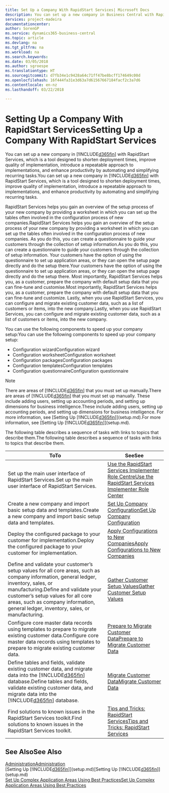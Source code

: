 ```yaml
---
title: Set Up a Company With RapidStart Services| Microsoft Docs
description: You can set up a new company in Business Central with RapidStart services, which is a tool designed to shorten deployment times, improve quality of implementation, introduce a repeatable approach to implementations, and enhance productivity by automating and simplifying recurring tasks.
services: project-madeira
documentationcenter: 
author: SorenGP
ms.service: dynamics365-business-central
ms.topic: article
ms.devlang: na
ms.tgt_pltfrm: na
ms.workload: na
ms.search.keywords: 
ms.date: 03/05/2018
ms.author: sgroespe
ms.translationtype: HT
ms.sourcegitcommit: d7fb34e1c9428a64c71ff47be8bcff174649c00d
ms.openlocfilehash: 16f444fa31e3d63a7d61567667184facf2c3a7d6
ms.contentlocale: en-nz
ms.lasthandoff: 03/22/2018

---
```

# <a name="setting-up-a-company-with-rapidstart-services"></a><span data-ttu-id="c5144-103">Setting Up a Company With RapidStart Services</span><span class="sxs-lookup"><span data-stu-id="c5144-103">Setting Up a Company With RapidStart Services</span></span>
<span data-ttu-id="c5144-104">You can set up a new company in [!INCLUDE[d365fin](includes/d365fin_md.md)] with RapidStart Services, which is a tool designed to shorten deployment times, improve quality of implementation, introduce a repeatable approach to implementations, and enhance productivity by automating and simplifying recurring tasks.</span><span class="sxs-lookup"><span data-stu-id="c5144-104">You can set up a new company in [!INCLUDE[d365fin](includes/d365fin_md.md)] with RapidStart Services, which is a tool designed to shorten deployment times, improve quality of implementation, introduce a repeatable approach to implementations, and enhance productivity by automating and simplifying recurring tasks.</span></span>  

<span data-ttu-id="c5144-105">RapidStart Services helps you gain an overview of the setup process of your new company by providing a worksheet in which you can set up the tables often involved in the configuration process of new companies.</span><span class="sxs-lookup"><span data-stu-id="c5144-105">RapidStart Services helps you gain an overview of the setup process of your new company by providing a worksheet in which you can set up the tables often involved in the configuration process of new companies.</span></span> <span data-ttu-id="c5144-106">As you do this, you can create a questionnaire to guide your customers through the collection of setup information.</span><span class="sxs-lookup"><span data-stu-id="c5144-106">As you do this, you can create a questionnaire to guide your customers through the collection of setup information.</span></span> <span data-ttu-id="c5144-107">Your customers have the option of using the questionnaire to set up application areas, or they can open the setup page directly and do the setup there.</span><span class="sxs-lookup"><span data-stu-id="c5144-107">Your customers have the option of using the questionnaire to set up application areas, or they can open the setup page directly and do the setup there.</span></span> <span data-ttu-id="c5144-108">Most importantly, RapidStart Services helps you, as a customer, prepare the company with default setup data that you can fine-tune and customise.</span><span class="sxs-lookup"><span data-stu-id="c5144-108">Most importantly, RapidStart Services helps you, as a customer, prepare the company with default setup data that you can fine-tune and customize.</span></span> <span data-ttu-id="c5144-109">Lastly, when you use RapidStart Services, you can configure and migrate existing customer data, such as a list of customers or items, into the new company.</span><span class="sxs-lookup"><span data-stu-id="c5144-109">Lastly, when you use RapidStart Services, you can configure and migrate existing customer data, such as a list of customers or items, into the new company.</span></span>

<span data-ttu-id="c5144-110">You can use the following components to speed up your company setup:</span><span class="sxs-lookup"><span data-stu-id="c5144-110">You can use the following components to speed up your company setup:</span></span>  

-   <span data-ttu-id="c5144-111">Configuration wizard</span><span class="sxs-lookup"><span data-stu-id="c5144-111">Configuration wizard</span></span>  
-   <span data-ttu-id="c5144-112">Configuration worksheet</span><span class="sxs-lookup"><span data-stu-id="c5144-112">Configuration worksheet</span></span>  
-   <span data-ttu-id="c5144-113">Configuration packages</span><span class="sxs-lookup"><span data-stu-id="c5144-113">Configuration packages</span></span>  
-   <span data-ttu-id="c5144-114">Configuration templates</span><span class="sxs-lookup"><span data-stu-id="c5144-114">Configuration templates</span></span>  
-   <span data-ttu-id="c5144-115">Configuration questionnaire</span><span class="sxs-lookup"><span data-stu-id="c5144-115">Configuration questionnaire</span></span>  

> [!Note]  
>  <span data-ttu-id="c5144-116">There are areas of [!INCLUDE[d365fin](includes/d365fin_md.md)] that you must set up manually.</span><span class="sxs-lookup"><span data-stu-id="c5144-116">There are areas of [!INCLUDE[d365fin](includes/d365fin_md.md)] that you must set up manually.</span></span> <span data-ttu-id="c5144-117">These include adding users, setting up accounting periods, and setting up dimensions for business intelligence.</span><span class="sxs-lookup"><span data-stu-id="c5144-117">These include adding users, setting up accounting periods, and setting up dimensions for business intelligence.</span></span> <span data-ttu-id="c5144-118">For more information, see [Setting Up [!INCLUDE[d365fin](includes/d365fin_md.md)]](setup.md).</span><span class="sxs-lookup"><span data-stu-id="c5144-118">For more information, see [Setting Up [!INCLUDE[d365fin](includes/d365fin_md.md)]](setup.md).</span></span>

 <span data-ttu-id="c5144-119">The following table describes a sequence of tasks with links to topics that describe them.</span><span class="sxs-lookup"><span data-stu-id="c5144-119">The following table describes a sequence of tasks with links to topics that describe them.</span></span>

|<span data-ttu-id="c5144-120">**To**</span><span class="sxs-lookup"><span data-stu-id="c5144-120">**To**</span></span>|<span data-ttu-id="c5144-121">**See**</span><span class="sxs-lookup"><span data-stu-id="c5144-121">**See**</span></span>|  
|------------|-------------|  
|<span data-ttu-id="c5144-122">Set up the main user interface of RapidStart Services.</span><span class="sxs-lookup"><span data-stu-id="c5144-122">Set up the main user interface of RapidStart Services.</span></span>|[<span data-ttu-id="c5144-123">Use the RapidStart Services Implementer Role Centre</span><span class="sxs-lookup"><span data-stu-id="c5144-123">Use the RapidStart Services Implementer Role Center</span></span>](admin-how-to-use-the-rapidstart-services-role-center-to-track-progress.md)|  
|<span data-ttu-id="c5144-124">Create a new company and import basic setup data and templates.</span><span class="sxs-lookup"><span data-stu-id="c5144-124">Create a new company and import basic setup data and templates.</span></span>|[<span data-ttu-id="c5144-125">Set Up Company Configuration</span><span class="sxs-lookup"><span data-stu-id="c5144-125">Set Up Company Configuration</span></span>](admin-set-up-company-configuration.md)|  
|<span data-ttu-id="c5144-126">Deploy the configured package to your customer for implementation.</span><span class="sxs-lookup"><span data-stu-id="c5144-126">Deploy the configured package to your customer for implementation.</span></span>|[<span data-ttu-id="c5144-127">Apply Configurations to New Companies</span><span class="sxs-lookup"><span data-stu-id="c5144-127">Apply Configurations to New Companies</span></span>](admin-apply-configuration-to-new-companies.md)|
|<span data-ttu-id="c5144-128">Define and validate your customer’s setup values for all core areas, such as company information, general ledger, inventory, sales, or manufacturing.</span><span class="sxs-lookup"><span data-stu-id="c5144-128">Define and validate your customer’s setup values for all core areas, such as company information, general ledger, inventory, sales, or manufacturing.</span></span>|[<span data-ttu-id="c5144-129">Gather Customer Setup Values</span><span class="sxs-lookup"><span data-stu-id="c5144-129">Gather Customer Setup Values</span></span>](admin-gather-customer-setup-values.md)|  
|<span data-ttu-id="c5144-130">Configure core master data records using templates to prepare to migrate existing customer data.</span><span class="sxs-lookup"><span data-stu-id="c5144-130">Configure core master data records using templates to prepare to migrate existing customer data.</span></span>|[<span data-ttu-id="c5144-131">Prepare to Migrate Customer Data</span><span class="sxs-lookup"><span data-stu-id="c5144-131">Prepare to Migrate Customer Data</span></span>](admin-use-templates-to-prepare-customer-data-for-migration.md)|  
|<span data-ttu-id="c5144-132">Define tables and fields, validate existing customer data, and migrate data into the [!INCLUDE[d365fin](includes/d365fin_md.md)] database.</span><span class="sxs-lookup"><span data-stu-id="c5144-132">Define tables and fields, validate existing customer data, and migrate data into the [!INCLUDE[d365fin](includes/d365fin_md.md)] database.</span></span>|[<span data-ttu-id="c5144-133">Migrate Customer Data</span><span class="sxs-lookup"><span data-stu-id="c5144-133">Migrate Customer Data</span></span>](admin-migrate-customer-data.md)|  
|<span data-ttu-id="c5144-134">Find solutions to known issues in the RapidStart Services toolkit.</span><span class="sxs-lookup"><span data-stu-id="c5144-134">Find solutions to known issues in the RapidStart Services toolkit.</span></span>|[<span data-ttu-id="c5144-135">Tips and Tricks: RapidStart Services</span><span class="sxs-lookup"><span data-stu-id="c5144-135">Tips and Tricks: RapidStart Services</span></span>](admin-tips-and-tricks-rapidstart-services.md)|  

## <a name="see-also"></a><span data-ttu-id="c5144-136">See Also</span><span class="sxs-lookup"><span data-stu-id="c5144-136">See Also</span></span>  
[<span data-ttu-id="c5144-137">Administration</span><span class="sxs-lookup"><span data-stu-id="c5144-137">Administration</span></span>](admin-setup-and-administration.md)  
<span data-ttu-id="c5144-138">[Setting Up [!INCLUDE[d365fin](includes/d365fin_md.md)]](setup.md)</span><span class="sxs-lookup"><span data-stu-id="c5144-138">[Setting Up [!INCLUDE[d365fin](includes/d365fin_md.md)]](setup.md)</span></span>  
[<span data-ttu-id="c5144-139">Set Up Complex Application Areas Using Best Practices</span><span class="sxs-lookup"><span data-stu-id="c5144-139">Set Up Complex Application Areas Using Best Practices</span></span>](set-up-complex-application-areas-using-best-practices.md)   

